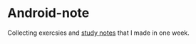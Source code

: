 # Android-note
Collecting exercsies and [study notes](/Android_study_notes.md) that I made in one week.
